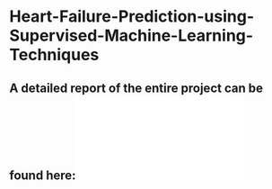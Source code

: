 # Heart-Failure-Prediction-using-Supervised-Machine-Learning-Techniques

## A detailed report of the entire project can be found here:![Heart_Failure_Project_report](Heart_Failure_Project_Report.pdf)
